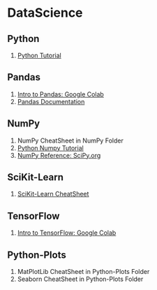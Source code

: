 # DataScience 

## Python 
1. [Python Tutorial](https://github.com/kuleshov/cs228-material/blob/master/tutorials/python/cs228-python-tutorial.ipynb)

## Pandas
1. [Intro to Pandas: Google Colab](https://colab.research.google.com/notebooks/mlcc/intro_to_pandas.ipynb?hl=en)
1. [Pandas Documentation](http://pandas.pydata.org/pandas-docs/stable/index.html)

## NumPy
1. NumPy CheatSheet in NumPy Folder
1. [Python Numpy Tutorial](http://cs231n.github.io/python-numpy-tutorial/)
1. [NumPy Reference: SciPy.org](https://docs.scipy.org/doc/numpy-1.14.0/reference/index.html)

## SciKit-Learn 
1. [SciKit-Learn CheatSheet](http://scikit-learn.org/stable/tutorial/machine_learning_map/)

## TensorFlow
1. [Intro to TensorFlow: Google Colab](https://colab.research.google.com/notebooks/mlcc/first_steps_with_tensor_flow.ipynb?hl=en)

## Python-Plots
1. MatPlotLib CheatSheet in Python-Plots Folder
1. Seaborn CheatSheet in Python-Plots Folder